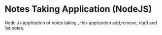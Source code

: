 # Notes Taking Application (NodeJS)
Node Js application of notes taking , this application add,remove, read and list notes.
